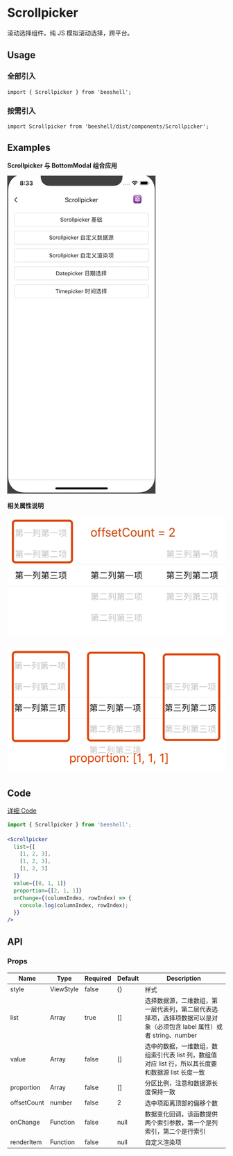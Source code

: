 # Scrollpicker

滚动选择组件。纯 JS 模拟滚动选择，跨平台。

## Usage

### 全部引入
```
import { Scrollpicker } from 'beeshell';
```
### 按需引入

```
import Scrollpicker from 'beeshell/dist/components/Scrollpicker';
```

## Examples

**Scrollpicker 与 BottomModal 组合应用**

![image](../images/Scrollpicker/1.gif)

**相关属性说明**

![image](../images/Scrollpicker/offsetCount.png)

![image](../images/Scrollpicker/proportion.png)

## Code
[详细 Code](../../examples/Scrollpicker/index.tsx)

```jsx
import { Scrollpicker } from 'beeshell';

<Scrollpicker
  list={[
    [1, 2, 3],
    [1, 2, 3],
    [1, 2, 3]
  ]}
  value={[0, 1, 1]}
  proportion={[2, 1, 1]}
  onChange={(columnIndex, rowIndex) => {
    console.log(columnIndex, rowIndex);
  }}
/>
```

## API

### Props

| Name | Type | Required | Default | Description |
| ---- | ---- | ---- | ---- | ---- |
| style | ViewStyle | false | {} | 样式 |
| list | Array | true | [] | 选择数据源，二维数组，第一层代表列，第二层代表选择项，选择项数据可以是对象（必须包含 label 属性）或者 string、number |
| value | Array | false | [] | 选中的数据，一维数组，数组索引代表 list 列，数组值对应 list 行，所以其长度要和数据源 list 长度一致 |
| proportion | Array | false | [] | 分区比例，注意和数据源长度保持一致 |
| offsetCount | number | false | 2 | 选中项距离顶部的偏移个数 |
| onChange | Function | false | null | 数据变化回调，该函数提供两个索引参数，第一个是列索引，第二个是行索引 |
| renderItem | Function | false | null | 自定义渲染项 |
